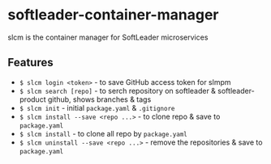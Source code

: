 # softleader-container-manager

slcm is the container manager for SoftLeader microservices

## Features

- `$ slcm login <token>` - to save GitHub access token for slmpm
- `$ slcm search [repo]` - to serch repository on softleader & softleader-product github, shows branches & tags
- `$ slcm init` - initial `package.yaml` & `.gitignore`
- `$ slcm install --save <repo ...>` - to clone repo & save to `package.yaml`
- `$ slcm install` - to clone all repo by `package.yaml`
- `$ slcm uninstall --save <repo ...>` - remove the repositories & save to `package.yaml`
